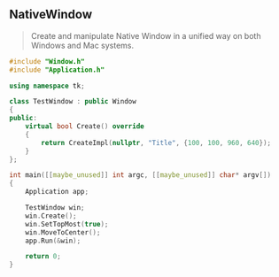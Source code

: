 ## NativeWindow
> Create and manipulate Native Window in a unified way on both Windows and Mac systems.

```cpp
#include "Window.h"
#include "Application.h"

using namespace tk;

class TestWindow : public Window
{
public:
    virtual bool Create() override
    {
        return CreateImpl(nullptr, "Title", {100, 100, 960, 640});
    }
};

int main([[maybe_unused]] int argc, [[maybe_unused]] char* argv[])
{
    Application app;

    TestWindow win;
    win.Create();
    win.SetTopMost(true);
    win.MoveToCenter();
    app.Run(&win);

    return 0;
}
```
